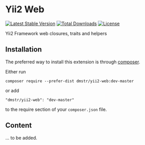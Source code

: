 Yii2 Web
====================

[![Latest Stable Version](https://poser.pugx.org/dmstr/yii2-web/v/stable.svg)](https://packagist.org/packages/dmstr/yii2-web) 
[![Total Downloads](https://poser.pugx.org/dmstr/yii2-web/downloads.svg)](https://packagist.org/packages/dmstr/yii2-web)
[![License](https://poser.pugx.org/dmstr/yii2-web/license.svg)](https://packagist.org/packages/dmstr/yii2-web)

Yii2 Framework web closures, traits and helpers

Installation
------------

The preferred way to install this extension is through [composer](http://getcomposer.org/download/).

Either run

```
composer require --prefer-dist dmstr/yii2-web:dev-master
```

or add

```
"dmstr/yii2-web": "dev-master"
```

to the require section of your `composer.json` file.


Content
-------

... to be added.
